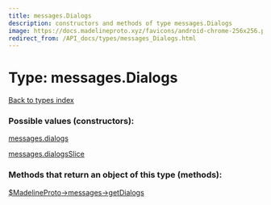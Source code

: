 ```yaml
---
title: messages.Dialogs
description: constructors and methods of type messages.Dialogs
image: https://docs.madelineproto.xyz/favicons/android-chrome-256x256.png
redirect_from: /API_docs/types/messages_Dialogs.html
---
```

# Type: messages.Dialogs  
[Back to types index](index.md)



### Possible values (constructors):

[messages.dialogs](../constructors/messages.dialogs.md)  

[messages.dialogsSlice](../constructors/messages.dialogsSlice.md)  



### Methods that return an object of this type (methods):

[$MadelineProto->messages->getDialogs](../methods/messages.getDialogs.md)  



